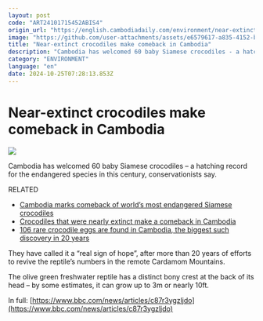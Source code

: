 ```yaml
---
layout: post
code: "ART24101715452ABIS4"
origin_url: "https://english.cambodiadaily.com/environment/near-extinct-crocodiles-make-comeback-in-cambodia-188648/"
image: "https://github.com/user-attachments/assets/e6579617-a835-4152-b8ca-7fb6ab9694dd"
title: "Near-extinct crocodiles make comeback in Cambodia"
description: "Cambodia has welcomed 60 baby Siamese crocodiles - a hatching record for the endangered species in this century, conservationists say."
category: "ENVIRONMENT"
language: "en"
date: 2024-10-25T07:28:13.853Z
---
```


# Near-extinct crocodiles make comeback in Cambodia

 ![](https://github.com/user-attachments/assets/fce8b722-d3d8-4dab-b1ff-877844dd6749)

Cambodia has welcomed 60 baby Siamese crocodiles – a hatching record for the endangered species in this century, conservationists say.

RELATED

*   [Cambodia marks comeback of world’s most endangered Siamese crocodiles](https://www.independent.co.uk/climate-change/news/siamese-crocodiles-cambodia-conservation-b2581904.html)
*   [Crocodiles that were nearly extinct make a comeback in Cambodia](https://edition.cnn.com/2024/07/18/science/siamese-crocodile-hatching-scli-intl-scn/index.html)
*   [106 rare crocodile eggs are found in Cambodia, the biggest such discovery in 20 years](https://apnews.com/article/cambodia-siamese-crocodiles-cardamom-national-park-1b1e687b217b9f94d2434bd1ee295ddc)

They have called it a “real sign of hope”, after more than 20 years of efforts to revive the reptile’s numbers in the remote Cardamom Mountains.

The olive green freshwater reptile has a distinct bony crest at the back of its head – by some estimates, it can grow up to 3m or nearly 10ft.

In full: [https://www.bbc.com/news/articles/c87r3ygzljdo](https://www.bbc.com/news/articles/c87r3ygzljdo)